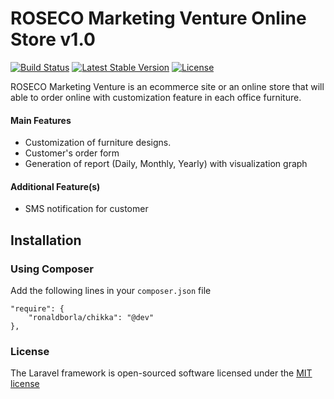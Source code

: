 # ROSECO Marketing Venture Online Store v1.0

[![Build Status](https://travis-ci.org/laravel/framework.svg)](https://travis-ci.org/laravel/framework)
[![Latest Stable Version](https://poser.pugx.org/laravel/framework/v/stable.svg)](https://packagist.org/packages/laravel/framework)
[![License](https://poser.pugx.org/laravel/framework/license.svg)](https://packagist.org/packages/laravel/framework)


ROSECO Marketing Venture is an ecommerce site or an online store that will able to order online with customization feature in each office furniture.


#### Main Features

* Customization of furniture designs.
* Customer's order form 
* Generation of report (Daily, Monthly, Yearly) with visualization graph


#### Additional Feature(s)

* SMS notification for customer


## Installation

### Using Composer 

Add the following lines in your `composer.json` file
```
"require": {
    "ronaldborla/chikka": "@dev"
},
```



### License

The Laravel framework is open-sourced software licensed under the [MIT license](http://opensource.org/licenses/MIT)
